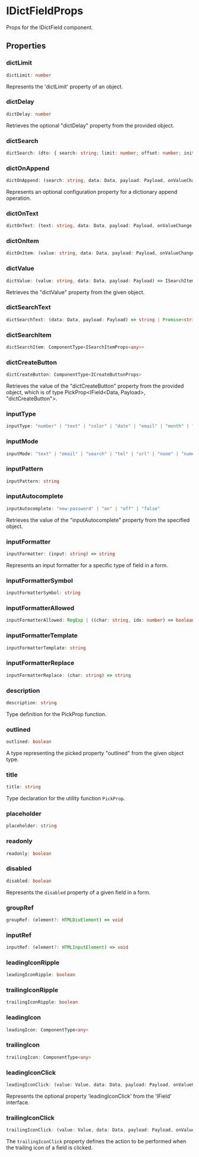 # IDictFieldProps

Props for the IDictField component.

## Properties

### dictLimit

```ts
dictLimit: number
```

Represents the 'dictLimit' property of an object.

### dictDelay

```ts
dictDelay: number
```

Retrieves the optional "dictDelay" property from the provided object.

### dictSearch

```ts
dictSearch: (dto: { search: string; limit: number; offset: number; initial: boolean; rows: ISearchItem<any>[]; data: Data; payload: Payload; }) => ISearchItem<any>[] | Promise<...>
```

### dictOnAppend

```ts
dictOnAppend: (search: string, data: Data, payload: Payload, onValueChange: (value: string) => void, onChange: (value: Data) => void) => void
```

Represents an optional configuration property for a dictionary append operation.

### dictOnText

```ts
dictOnText: (text: string, data: Data, payload: Payload, onValueChange: (value: string) => void, onChange: (data: Data) => void) => void
```

### dictOnItem

```ts
dictOnItem: (value: string, data: Data, payload: Payload, onValueChange: (value: string) => void, onChange: (data: Data) => void) => void
```

### dictValue

```ts
dictValue: (value: string, data: Data, payload: Payload) => ISearchItem<any> | Promise<ISearchItem<any>>
```

Retrieves the "dictValue" property from the given object.

### dictSearchText

```ts
dictSearchText: (data: Data, payload: Payload) => string | Promise<string>
```

### dictSearchItem

```ts
dictSearchItem: ComponentType<ISearchItemProps<any>>
```

### dictCreateButton

```ts
dictCreateButton: ComponentType<ICreateButtonProps>
```

Retrieves the value of the "dictCreateButton" property from the provided object,
which is of type PickProp&lt;IField&lt;Data, Payload&gt;, "dictCreateButton"&gt;.

### inputType

```ts
inputType: "number" | "text" | "color" | "date" | "email" | "month" | "password" | "search" | "tel" | "time" | "url" | "week"
```

### inputMode

```ts
inputMode: "text" | "email" | "search" | "tel" | "url" | "none" | "numeric" | "decimal"
```

### inputPattern

```ts
inputPattern: string
```

### inputAutocomplete

```ts
inputAutocomplete: "new-password" | "on" | "off" | "false"
```

Retrieves the value of the "inputAutocomplete" property from the specified object.

### inputFormatter

```ts
inputFormatter: (input: string) => string
```

Represents an input formatter for a specific type of field in a form.

### inputFormatterSymbol

```ts
inputFormatterSymbol: string
```

### inputFormatterAllowed

```ts
inputFormatterAllowed: RegExp | ((char: string, idx: number) => boolean)
```

### inputFormatterTemplate

```ts
inputFormatterTemplate: string
```

### inputFormatterReplace

```ts
inputFormatterReplace: (char: string) => string
```

### description

```ts
description: string
```

Type definition for the PickProp function.

### outlined

```ts
outlined: boolean
```

A type representing the picked property "outlined" from the given object type.

### title

```ts
title: string
```

Type declaration for the utility function `PickProp`.

### placeholder

```ts
placeholder: string
```

### readonly

```ts
readonly: boolean
```

### disabled

```ts
disabled: boolean
```

Represents the `disabled` property of a given field in a form.

### groupRef

```ts
groupRef: (element?: HTMLDivElement) => void
```

### inputRef

```ts
inputRef: (element?: HTMLInputElement) => void
```

### leadingIconRipple

```ts
leadingIconRipple: boolean
```

### trailingIconRipple

```ts
trailingIconRipple: boolean
```

### leadingIcon

```ts
leadingIcon: ComponentType<any>
```

### trailingIcon

```ts
trailingIcon: ComponentType<any>
```

### leadingIconClick

```ts
leadingIconClick: (value: Value, data: Data, payload: Payload, onValueChange: (v: Value) => void, onChange: (data: Data) => void) => void
```

Represents the optional property 'leadingIconClick' from the 'IField' interface.

### trailingIconClick

```ts
trailingIconClick: (value: Value, data: Data, payload: Payload, onValueChange: (v: Value) => void, onChange: (data: Data) => void) => void
```

The `trailingIconClick` property defines the action to be performed when the trailing icon of a field is clicked.
